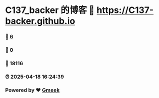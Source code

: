# C137_backer 的博客 :link: https://C137-backer.github.io 
### :page_facing_up: [6](https://C137-backer.github.io/tag.html) 
### :speech_balloon: 0 
### :hibiscus: 18116 
### :alarm_clock: 2025-04-18 16:24:39 
### Powered by :heart: [Gmeek](https://github.com/Meekdai/Gmeek)
